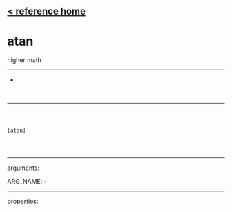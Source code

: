 [< reference home](ceammc_lib.html)
---

# atan


higher math

---

-
<br>


---


```



[atan]


            
```

---
arguments:

ARG_NAME: -<br>

---
properties:


